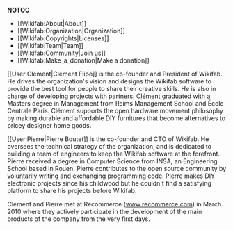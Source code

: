 __NOTOC__
<div class="row">
<div class="col-md-4 col-sm-12 col-xs-12 static-pages-menu">
<ul>
<li>[[Wikifab:About|About]]</li>
<li>[[Wikifab:Organization|Organization]]</li>
<li>[[Wikifab:Copyrights|Licenses]]</li>
<li>[[Wikifab:Team|Team]]</li>
<li>[[Wikifab:Community|Join us]]</li>
<li>[[Wikifab:Make_a_donation|Make a donation]]</li>
</ul>
</div>
<div class="col-md-8 col-sm-12 col-xs-12">
[[User:Clément|Clément Flipo]] is the co-founder and President of Wikifab. He drives the organization's vision and designs the Wikifab software to provide the best tool for people to share their creative skills. He is also in charge of developing projects with partners. Clément graduated with a Masters degree in Management from Reims Management School and École Centrale Paris. Clément supports the open hardware movement philosophy by making durable and affordable DIY furnitures that become alternatives to pricey designer home goods.

[[User:Pierre|Pierre Boutet]] is the co-founder and CTO of Wikifab. He oversees the technical strategy of the organization, and is dedicated to building a team of engineers to keep the Wikifab software at the forefront. Pierre received a degree in Computer Science from INSA, an Engineering School based in Rouen. Pierre contributes to the open source community by voluntarily writing and exchanging programming code. Pierre makes DIY electronic projects since his childwood but he couldn't find a satisfying platform to share his projects before Wikifab.

Clément and Pierre met at Recommerce (www.recommerce.com) in March 2010 where they actively participate in the development of the main products of the company from the very first days.
</div>
</div>
